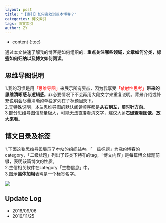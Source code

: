 ```yaml
---
layout: post
title: "【索引】如何高效浏览本博客？"
categories: 博文索引
tags: 博文索引
author: ZY
---
```


* content
{:toc}

通过本文快速了解我的博客是如何组织的：**重点关注哪些领域，文章如何分类，标签如何归纳以及博文如何阅读**。




## 思维导图说明
1.我的习惯是用<font color="red">「思维导图」</font>来展示所有要点，因为我享受<font color="red">「放射性思考」</font>**带来的思维清晰感与逻辑感**。非必要情况下不会再用大段文字来重复说明。背景介绍或补充说明会尽量清晰的单独罗列在子标题目录下。<br>
2.无特殊说明，本站思维导图的默认阅读顺序都是**从右到左，顺时针方向**。<br>
3.部分思维导图信息量极大，可能无法直接看清文字，建议大家**右键查看图像，放大来看**。

## 博文目录及标签
1.下面这张思维导图展示了本站的组织结构，「一级标题」为我的博客的category，「二级标题」列出了该类下特有的tag，「博文内容」是每篇博文标题前缀，表明该篇博文的性质。<br>
2.生信相关软件在category「生物信息」中。<br>
3.图示**黑体加粗**表明是一个标签名字。<br>

![](https://raw.githubusercontent.com/woaielf/woaielf.github.io/master/_posts/Pic/1609/160906-1.png)

## Update Log
- 2016/09/06
- 2016/11/25